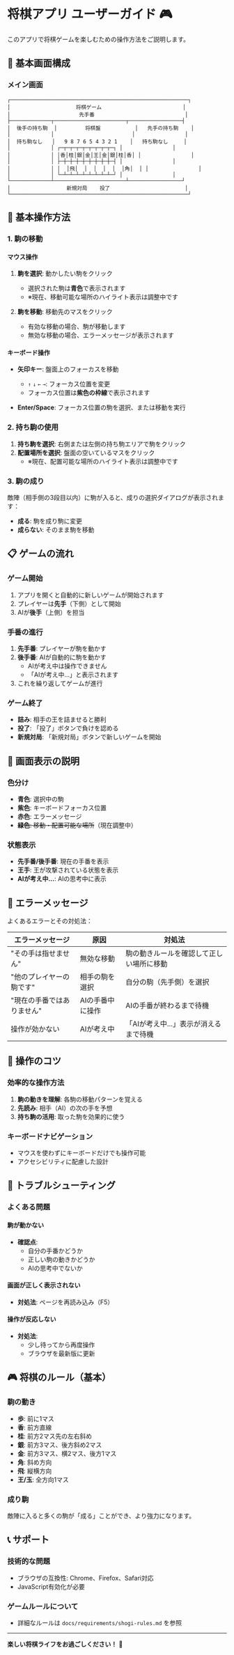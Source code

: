 # 将棋アプリ ユーザーガイド 🎮

このアプリで将棋ゲームを楽しむための操作方法をご説明します。

## 📱 基本画面構成

### メイン画面
```
┌─────────────────────────────────────────────────────────┐
│                     将棋ゲーム                          │
│                      先手番                             │
├─────────────┬───────────────────────┬─────────────────┤
│  後手の持ち駒  │         将棋盤           │   先手の持ち駒    │
│             │                         │                │
│  持ち駒なし   │   9 8 7 6 5 4 3 2 1    │   持ち駒なし     │
│             │ ┌─┬─┬─┬─┬─┬─┬─┬─┬─┐ │                │
│             │ │香│桂│銀│金│王│金│銀│桂│香│ │                │
│             │ ├─┼─┼─┼─┼─┼─┼─┼─┼─┤ │                │
│             │ │  │飛│  │  │  │  │  │角│  │ │                │
│             │ └─┴─┴─┴─┴─┴─┴─┴─┴─┘ │                │
└─────────────┴───────────────────────┴─────────────────┘
│                  新規対局    投了                        │
└─────────────────────────────────────────────────────────┘
```

## 🎯 基本操作方法

### 1. 駒の移動

#### マウス操作
1. **駒を選択**: 動かしたい駒をクリック
   - 選択された駒は**青色**で表示されます
   - ※現在、移動可能な場所のハイライト表示は調整中です

2. **駒を移動**: 移動先のマスをクリック
   - 有効な移動の場合、駒が移動します
   - 無効な移動の場合、エラーメッセージが表示されます

#### キーボード操作
- **矢印キー**: 盤面上のフォーカスを移動
  - `↑` `↓` `←` `→`: フォーカス位置を変更
  - フォーカス位置は**紫色の枠線**で表示されます

- **Enter/Space**: フォーカス位置の駒を選択、または移動を実行

### 2. 持ち駒の使用

1. **持ち駒を選択**: 右側または左側の持ち駒エリアで駒をクリック
2. **配置場所を選択**: 盤面の空いているマスをクリック
   - ※現在、配置可能な場所のハイライト表示は調整中です

### 3. 駒の成り

敵陣（相手側の3段目以内）に駒が入ると、成りの選択ダイアログが表示されます：
- **成る**: 駒を成り駒に変更
- **成らない**: そのまま駒を移動

## 📋 ゲームの流れ

### ゲーム開始
1. アプリを開くと自動的に新しいゲームが開始されます
2. プレイヤーは**先手**（下側）として開始
3. AIが**後手**（上側）を担当

### 手番の進行
1. **先手番**: プレイヤーが駒を動かす
2. **後手番**: AIが自動的に駒を動かす
   - AIが考え中は操作できません
   - 「AIが考え中...」と表示されます
3. これを繰り返してゲームが進行

### ゲーム終了
- **詰み**: 相手の王を詰ませると勝利
- **投了**: 「投了」ボタンで負けを認める
- **新規対局**: 「新規対局」ボタンで新しいゲームを開始

## 🎨 画面表示の説明

### 色分け
- **青色**: 選択中の駒
- **紫色**: キーボードフォーカス位置
- **赤色**: エラーメッセージ
- ~~**緑色**: 移動・配置可能な場所~~（現在調整中）

### 状態表示
- **先手番/後手番**: 現在の手番を表示
- **王手**: 王が攻撃されている状態を表示
- **AIが考え中...**: AIの思考中に表示

## 🚨 エラーメッセージ

よくあるエラーとその対処法：

| エラーメッセージ | 原因 | 対処法 |
|---|---|---|
| "その手は指せません" | 無効な移動 | 駒の動きルールを確認して正しい場所に移動 |
| "他のプレイヤーの駒です" | 相手の駒を選択 | 自分の駒（先手側）を選択 |
| "現在の手番ではありません" | AIの手番中に操作 | AIの手番が終わるまで待機 |
| 操作が効かない | AIが考え中 | 「AIが考え中...」表示が消えるまで待機 |

## 🎯 操作のコツ

### 効率的な操作方法
1. **駒の動きを理解**: 各駒の移動パターンを覚える
2. **先読み**: 相手（AI）の次の手を予想
3. **持ち駒の活用**: 取った駒を効果的に使う

### キーボードナビゲーション
- マウスを使わずにキーボードだけでも操作可能
- アクセシビリティに配慮した設計

## 🔧 トラブルシューティング

### よくある問題

#### 駒が動かない
- **確認点**: 
  - 自分の手番かどうか
  - 正しい駒の動きかどうか
  - AIの思考中でないか

#### 画面が正しく表示されない
- **対処法**: ページを再読み込み（F5）

#### 操作が反応しない
- **対処法**: 
  - 少し待ってから再度操作
  - ブラウザを最新版に更新

## 🎮 将棋のルール（基本）

### 駒の動き
- **歩**: 前に1マス
- **香**: 前方直線
- **桂**: 前方2マス先の左右斜め
- **銀**: 前方3マス、後方斜め2マス
- **金**: 前方3マス、横2マス、後方1マス
- **角**: 斜め方向
- **飛**: 縦横方向
- **王/玉**: 全方向1マス

### 成り駒
敵陣に入ると多くの駒が「成る」ことができ、より強力になります。

## 📞 サポート

### 技術的な問題
- ブラウザの互換性: Chrome、Firefox、Safari対応
- JavaScript有効化が必要

### ゲームルールについて
- 詳細なルールは `docs/requirements/shogi-rules.md` を参照

---

**楽しい将棋ライフをお過ごしください！** 🎉
